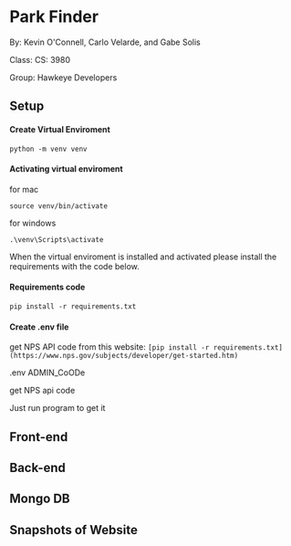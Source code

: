 # Park Finder

By: Kevin O'Connell, Carlo Velarde, and Gabe Solis

Class: CS: 3980

Group: Hawkeye Developers

## Setup

#### Create Virtual Enviroment

`python -m venv venv`

#### Activating virtual enviroment

for mac

`source venv/bin/activate`

for windows

`.\venv\Scripts\activate`

When the virtual enviroment is installed and activated please install the requirements with the code below.

#### Requirements code

`pip install -r requirements.txt`

#### Create .env file

get NPS API code from this website: `[pip install -r requirements.txt](https://www.nps.gov/subjects/developer/get-started.htm)`






.env ADMIN_CoODe

get NPS api code

Just run program to get it 

## Front-end

## Back-end

## Mongo DB

## Snapshots of Website



